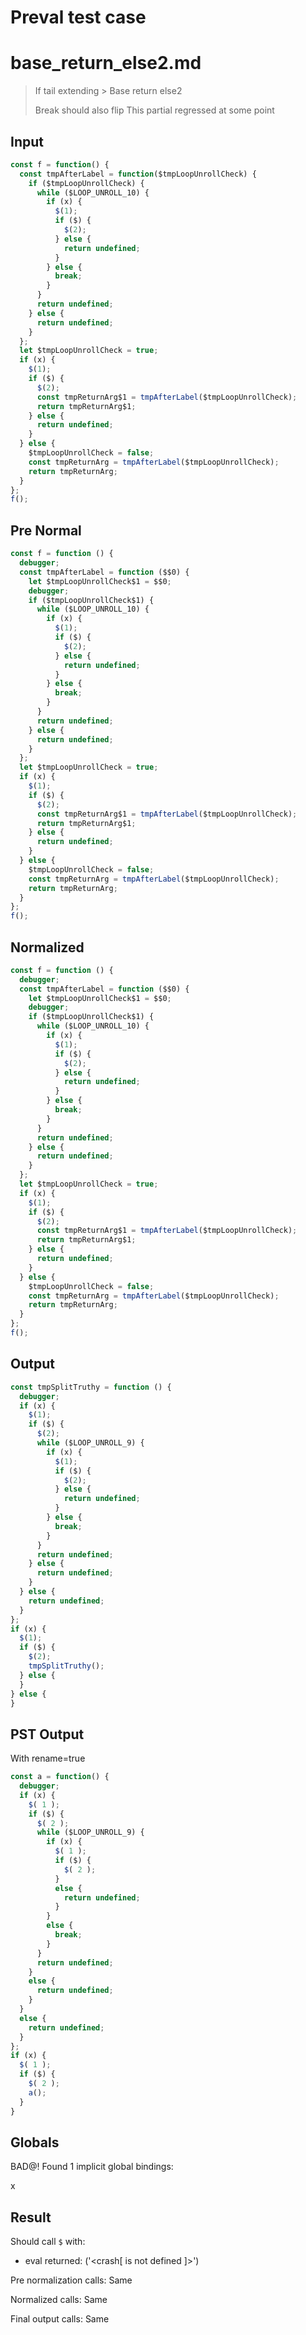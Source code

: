 # Preval test case

# base_return_else2.md

> If tail extending > Base return else2
>
> Break should also flip
> This partial regressed at some point

## Input

`````js filename=intro
const f = function() {
  const tmpAfterLabel = function($tmpLoopUnrollCheck) {
    if ($tmpLoopUnrollCheck) {
      while ($LOOP_UNROLL_10) {
        if (x) {
          $(1);
          if ($) {
            $(2);
          } else {
            return undefined;
          }
        } else {
          break;
        }
      }
      return undefined;
    } else {
      return undefined;
    }
  };
  let $tmpLoopUnrollCheck = true;
  if (x) {
    $(1);
    if ($) {
      $(2);
      const tmpReturnArg$1 = tmpAfterLabel($tmpLoopUnrollCheck);
      return tmpReturnArg$1;
    } else {
      return undefined;
    }
  } else {
    $tmpLoopUnrollCheck = false;
    const tmpReturnArg = tmpAfterLabel($tmpLoopUnrollCheck);
    return tmpReturnArg;
  }
};
f();
`````

## Pre Normal

`````js filename=intro
const f = function () {
  debugger;
  const tmpAfterLabel = function ($$0) {
    let $tmpLoopUnrollCheck$1 = $$0;
    debugger;
    if ($tmpLoopUnrollCheck$1) {
      while ($LOOP_UNROLL_10) {
        if (x) {
          $(1);
          if ($) {
            $(2);
          } else {
            return undefined;
          }
        } else {
          break;
        }
      }
      return undefined;
    } else {
      return undefined;
    }
  };
  let $tmpLoopUnrollCheck = true;
  if (x) {
    $(1);
    if ($) {
      $(2);
      const tmpReturnArg$1 = tmpAfterLabel($tmpLoopUnrollCheck);
      return tmpReturnArg$1;
    } else {
      return undefined;
    }
  } else {
    $tmpLoopUnrollCheck = false;
    const tmpReturnArg = tmpAfterLabel($tmpLoopUnrollCheck);
    return tmpReturnArg;
  }
};
f();
`````

## Normalized

`````js filename=intro
const f = function () {
  debugger;
  const tmpAfterLabel = function ($$0) {
    let $tmpLoopUnrollCheck$1 = $$0;
    debugger;
    if ($tmpLoopUnrollCheck$1) {
      while ($LOOP_UNROLL_10) {
        if (x) {
          $(1);
          if ($) {
            $(2);
          } else {
            return undefined;
          }
        } else {
          break;
        }
      }
      return undefined;
    } else {
      return undefined;
    }
  };
  let $tmpLoopUnrollCheck = true;
  if (x) {
    $(1);
    if ($) {
      $(2);
      const tmpReturnArg$1 = tmpAfterLabel($tmpLoopUnrollCheck);
      return tmpReturnArg$1;
    } else {
      return undefined;
    }
  } else {
    $tmpLoopUnrollCheck = false;
    const tmpReturnArg = tmpAfterLabel($tmpLoopUnrollCheck);
    return tmpReturnArg;
  }
};
f();
`````

## Output

`````js filename=intro
const tmpSplitTruthy = function () {
  debugger;
  if (x) {
    $(1);
    if ($) {
      $(2);
      while ($LOOP_UNROLL_9) {
        if (x) {
          $(1);
          if ($) {
            $(2);
          } else {
            return undefined;
          }
        } else {
          break;
        }
      }
      return undefined;
    } else {
      return undefined;
    }
  } else {
    return undefined;
  }
};
if (x) {
  $(1);
  if ($) {
    $(2);
    tmpSplitTruthy();
  } else {
  }
} else {
}
`````

## PST Output

With rename=true

`````js filename=intro
const a = function() {
  debugger;
  if (x) {
    $( 1 );
    if ($) {
      $( 2 );
      while ($LOOP_UNROLL_9) {
        if (x) {
          $( 1 );
          if ($) {
            $( 2 );
          }
          else {
            return undefined;
          }
        }
        else {
          break;
        }
      }
      return undefined;
    }
    else {
      return undefined;
    }
  }
  else {
    return undefined;
  }
};
if (x) {
  $( 1 );
  if ($) {
    $( 2 );
    a();
  }
}
`````

## Globals

BAD@! Found 1 implicit global bindings:

x

## Result

Should call `$` with:
 - eval returned: ('<crash[ <ref> is not defined ]>')

Pre normalization calls: Same

Normalized calls: Same

Final output calls: Same
